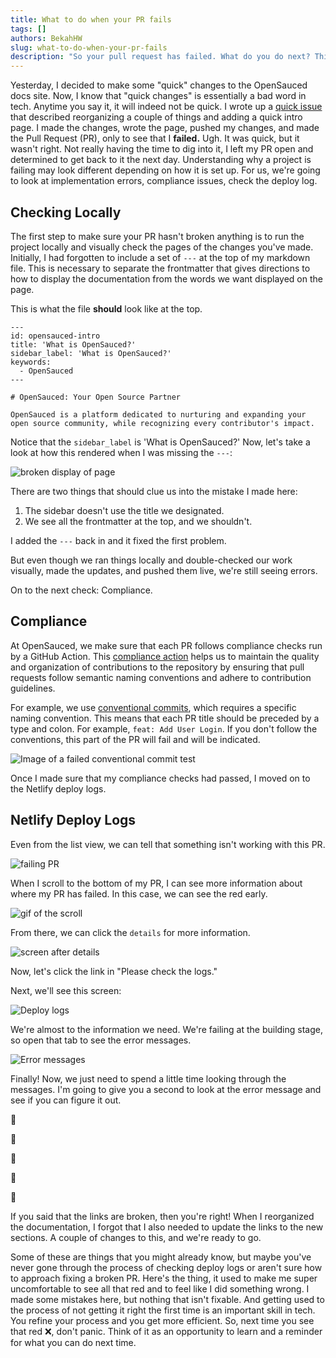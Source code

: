 ```yaml
---
title: What to do when your PR fails
tags: []
authors: BekahHW
slug: what-to-do-when-your-pr-fails
description: "So your pull request has failed. What do you do next? This blog post gives insight into steps you can take to get your PR passing."
---
```


Yesterday, I decided to make some "quick" changes to the OpenSauced docs site. Now, I know that "quick changes" is essentially a bad word in tech. Anytime you say it, it will indeed not be quick. I wrote up a [quick issue](https://github.com/open-sauced/docs/issues/216) that described reorganizing a couple of things and adding a quick intro page. I made the changes, wrote the page, pushed my changes, and made the Pull Request (PR), only to see that I **failed.** Ugh. It was quick, but it wasn't right. Not really having the time to dig into it, I left my PR open and determined to get back to it the next day. Understanding why a project is failing may look different depending on how it is set up. For us, we're going to look at implementation errors, compliance issues, check the deploy log.

<!-- truncate -->

## Checking Locally

The first step to make sure your PR hasn't broken anything is to run the project locally and visually check the pages of the changes you've made. Initially, I had forgotten to include a set of `---` at the top of my markdown file. This is necessary to separate the frontmatter that gives directions to how to display the documentation from the words we want displayed on the page.

This is what the file **should** look like at the top.

```
---
id: opensauced-intro
title: 'What is OpenSauced?'
sidebar_label: 'What is OpenSauced?'
keywords:
  - OpenSauced
---

# OpenSauced: Your Open Source Partner

OpenSauced is a platform dedicated to nurturing and expanding your open source community, while recognizing every contributor's impact.

````

Notice that the `sidebar_label` is 'What is OpenSauced?' Now, let's take a look at how this rendered when I was missing the `---`:

![broken display of page](https://dev-to-uploads.s3.amazonaws.com/uploads/articles/m3b40zlqjx8pqaq7cbb2.png)

There are two things that should clue us into the mistake I made here:

1. The sidebar doesn't use the title we designated.
2. We see all the frontmatter at the top, and we shouldn't.

I added the `---` back in and it fixed the first problem.

But even though we ran things locally and double-checked our work visually, made the updates, and pushed them live, we're still seeing errors.

On to the next check: Compliance.

## Compliance

At OpenSauced, we make sure that each PR follows compliance checks run by a GitHub Action. This [compliance action](https://github.com/open-sauced/hot/blob/beta/.github/workflows/compliance.yml) helps us to maintain the quality and organization of contributions to the repository by ensuring that pull requests follow semantic naming conventions and adhere to contribution guidelines.

For example, we use [conventional commits](https://www.conventionalcommits.org/en/v1.0.0/), which requires a specific naming convention. This means that each PR title should be preceded by a type and colon. For example, `feat: Add User Login`. If you don't follow the conventions, this part of the PR will fail and will be indicated.

![Image of a failed conventional commit test](https://dev-to-uploads.s3.amazonaws.com/uploads/articles/i74mrmgdan7darwrw9vj.png)

Once I made sure that my compliance checks had passed, I moved on to the Netlify deploy logs.

## Netlify Deploy Logs

Even from the list view, we can tell that something isn't working with this PR.

![failing PR](https://dev-to-uploads.s3.amazonaws.com/uploads/articles/g8ynr5iuiizj3g960yh3.png)

When I scroll to the bottom of my PR, I can see more information about where my PR has failed. In this case, we can see the red early.

![gif of the scroll](https://dev-to-uploads.s3.amazonaws.com/uploads/articles/bl4ue1swhjbr1zvg7438.png)

From there, we can click the `details` for more information.

![screen after details](https://dev-to-uploads.s3.amazonaws.com/uploads/articles/1tqv2w8acizi1e2zx52x.png)

Now, let's click the link in "Please check the logs."

Next, we'll see this screen:

![Deploy logs](https://dev-to-uploads.s3.amazonaws.com/uploads/articles/lk211saaqb0p619114mk.png)

We're almost to the information we need. We're failing at the building stage, so open that tab to see the error messages.

![Error messages](https://dev-to-uploads.s3.amazonaws.com/uploads/articles/asxqt1ouk43q6m5qf6c1.png)

Finally! Now, we just need to spend a little time looking through the messages. I'm going to give you a second to look at the error message and see if you can figure it out.

🤔

🤔

🤔

🤔

🤔

If you said that the links are broken, then you're right! When I reorganized the documentation, I forgot that I also needed to update the links to the new sections. A couple of changes to this, and we're ready to go.

Some of these are things that you might already know, but maybe you've never gone through the process of checking deploy logs or aren't sure how to approach fixing a broken PR. Here's the thing, it used to make me super uncomfortable to see all that red and to feel like I did something wrong. I made some mistakes here, but nothing that isn't fixable. And getting used to the process of not getting it right the first time is an important skill in tech. You refine your process and you get more efficient. So, next time you see that red :x:, don't panic. Think of it as an opportunity to learn and a reminder for what you can do next time.
